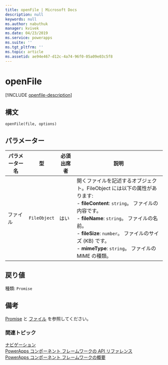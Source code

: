 ```yaml
---
title: openFile | Microsoft Docs
description: null
keywords: null
ms.author: nabuthuk
manager: kvivek
ms.date: 04/23/2019
ms.service: powerapps
ms.suite: ''
ms.tgt_pltfrm: ''
ms.topic: article
ms.assetid: ae94e467-d12c-4a74-96f0-05a09e03c5f8
---
```

# <a name="openfile"></a>openFile

[!INCLUDE [openfile-description](includes/openfile-description.md)]

## <a name="syntax"></a>構文

`openFile(file, options)`

## <a name="parameters"></a>パラメーター

| パラメーター名|型|必須出席者|説明|
| ------------- |----|--------|-----------|
|ファイル|`FileObject`|はい|開くファイルを記述するオブジェクト。FileObject には以下の属性があります: <br/>- **fileContent**: `string`。 ファイルの内容です。 <br/>- **fileName**: `string`。 ファイルの名前。<br/>- **fileSize**: `number`。 ファイルのサイズ (KB) です。 <br/>- **mimeType**: `string`。 ファイルの MIME の種類。|

## <a name="return-value"></a>戻り値

種類: `Promise`

## <a name="remarks"></a>備考

[Promise](https://developer.mozilla.org/docs/Web/JavaScript/Reference/Global_Objects/Promise) と [ファイル](https://developer.mozilla.org/docs/Web/API/File) を参照してください。


### <a name="related-topics"></a>関連トピック

[ナビゲーション](../navigation.md)<br/>
[PowerApps コンポーネント フレームワークの API リファレンス](../../reference/index.md)<br/>
[PowerApps コンポーネント フレームワークの概要](../../overview.md)
